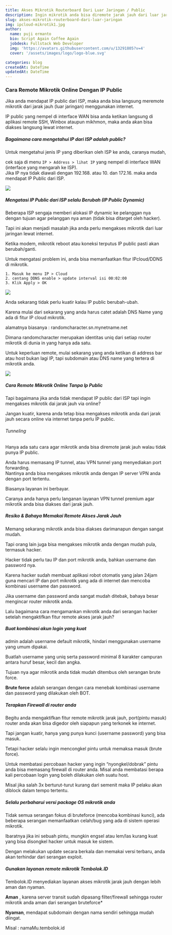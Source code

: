 ```yaml
---
title: Akses Mikrotik Routerboard Dari Luar Jaringan / Public
description: Ingin mikrotik anda bisa diremote jarak jauh dari luar jaringan lewat internet menggunan HP, laptop atau komputer?...
slug: akses-mikrotik-routerboard-dari-luar-jaringan
img: ipcloud-mikrotik1.jpg
author:
  name: puji ermanto
  bio: Script Again Coffee Again
  jobdesk: Fullstack Web Developer
  img: 'https://avatars.githubusercontent.com/u/13291805?v=4'
  cover: '/assets/images/logo/logo-blue.svg'

categories: blog
createdAt: DateTime
updatedAt: DateTime
---
```


### Cara Remote Mikrotik Online Dengan IP Public  
Jika anda mendapat IP public dari ISP, maka anda bisa langsung meremote mikrotik dari jarak jauh (luar jaringan) menggunakan internet.

IP public yang nempel di interface WAN bisa anda ketikan langsung di aplikasi remote SSH, Winbox ataupun mikhmon, maka anda akan bisa diakses langsung lewat internet. 


##### Bagaimana cara mengetahui IP dari ISP adalah public?  
Untuk mengetahui jenis IP yang diberikan oleh ISP ke anda, caranya mudah,

cek saja di menu ```IP > Address > lihat IP``` yang nempel di interface WAN (interface yang mengarah ke ISP).  
Jika IP nya tidak diawali dengan 192.168. atau 10. dan 172.16. maka anda mendapat IP Public dari ISP.  

<img src="https://www.tembolok.id/wp-content/uploads/2021/10/ip-public-isp.jpg.webp" class="img-fluid">  

##### Mengatasi IP Public dari ISP selalu Berubah (IP Public Dynamic)  
Beberapa ISP sengaja memberi alokasi IP dynamic ke pelanggan nya dengan tujuan agar pelanggan nya aman (tidak bisa ditarget oleh hacker).

Tapi ini akan menjadi masalah jika anda perlu mengakses mikrotik dari luar jaringan lewat internet.

Ketika modem, mikrotik reboot atau koneksi terputus IP public pasti akan berubah/ganti.  

Untuk mengatasi problem ini, anda bisa memanfaatkan fitur IPcloud/DDNS di mikrotik.

    1. Masuk ke menu IP > Cloud
    2. centang DDNS enable > update interval isi 00:02:00
    3. Klik Apply > OK  

<img src="https://www.tembolok.id/wp-content/uploads/2021/10/ip-cloud-mikrotik-1000x204.jpg.webp" class="img-fluid">  

Anda sekarang tidak perlu kuatir kalau IP public berubah-ubah.

Karena mulai dari sekarang yang anda harus catet adalah DNS Name yang ada di fitur IP cloud mikrotik.

alamatnya biasanya : randomcharacter.sn.mynetname.net

Dimana randomcharacter merupakan identitas uniq dari setiap router mikrotik di dunia in yang hanya ada satu.

Untuk keperluan remote, mulai sekarang yang anda ketikan di address bar atau host bukan lagi IP, tapi subdomain atau DNS name yang tertera di mikrotik anda.  

<img src="https://www.tembolok.id/wp-content/uploads/2021/10/remote-mikrotik-ipcloud-ddns.jpg.webp" class="img-fluid">  

##### Cara Remote Mikrotik Online Tanpa Ip Public  
Tapi bagaimana jika anda tidak mendapat IP public dari ISP tapi ingin mengakses mikrotik dai jarak jauh via online?

Jangan kuatir, karena anda tetap bisa mengakses mikrotik anda dari jarak jauh secara online via internet tanpa perlu IP public.  

###### Tunneling  
Hanya ada satu cara agar mikrotik anda bisa diremote jarak jauh walau tidak punya IP public.

Anda harus memasang IP tunnel, atau VPN tunnel yang menyediakan port forwarding.  
Nantinya anda bisa mengakses mikrotik anda dengan IP server VPN anda dengan port tertentu.

Biasanya layanan ini berbayar.

Caranya anda hanya perlu langanan layanan VPN tunnel premium agar mikrotik anda bisa diakses dari jarak jauh.  

##### Resiko & Bahaya Memakai Remote Akses Jarak Jauh  
Memang sekarang mikrotik anda bisa diakses darimanapun dengan sangat mudah.

Tapi orang lain juga bisa mengakses mikrotik anda dengan mudah pula, termasuk hacker.

Hacker tidak perlu tau IP dan port mikrotik anda, bahkan username dan password nya.

Karena hacker sudah membuat aplikasi robot otomatis yang jalan 24jam guna mencari IP dan port mikrotik yang ada di internet dan mencoba kombinasi username dan password.

Jika username dan password anda sangat mudah ditebak, bahaya besar mengincar router mikrotik anda.

Lalu bagaimana cara mengamankan mikrotik anda dari serangan hacker setelah mengaktifkan fitur remote akses jarak jauh?  

##### Buat kombinasi akun login yang kuat  
admin adalah username default mikrotik, hindari menggunakan username yang umum dipakai.

Buatlah username yang uniq serta password minimal 8 karakter campuran antara huruf besar, kecil dan angka.

Tujuan nya agar mikrotik anda tidak mudah ditembus oleh serangan brute force.

**Brute force** adalah serangan dengan cara menebak kombinasi username dan password yang dilakukan oleh BOT.  

##### Terapkan Firewall di router anda  
Begitu anda mengaktifkan fitur remote mikrotik jarak jauh, port(pintu masuk) router anda akan bisa digedor oleh siapapun yang terkonek ke internet.

Tapi jangan kuatir, hanya yang punya kunci (username password) yang bisa masuk.

Tetapi hacker selalu ingin mencongkel pintu untuk memaksa masuk (brute force).

Untuk membatasi percobaan hacker yang ingin “nyongkel/dobrak” pintu anda bisa memasang firewall di router anda. 
Misal anda membatasi berapa kali percobaan login yang boleh dilakukan oleh suatu host.

Misal jika salah 3x berturut-turut kurang dari semenit maka IP pelaku akan diblock dalam tempo tertentu.  


##### Selalu perbaharui versi package OS mikrotik anda  
Tidak semua serangan fokus di bruteforce (mencoba kombinasi kunci), ada beberapa serangan memanfaatkan celah/bug yang ada di sistem operasi mikrotik.

Ibaratnya jika ini sebuah pintu, mungkin engsel atau lem/las kurang kuat yang bisa disongkel hacker untuk masuk ke sistem.

Dengan melakukan update secara berkala dan memakai versi terbaru, anda akan terhindar dari serangan exploit.  

##### Gunakan layanan remote mikrotik Tembolok.ID  
Tembolok.ID menyediakan layanan akses mikrotik jarak jauh dengan lebih aman dan nyaman.

**Aman** , karena server transit sudah dipasang filter/firewall sehingga router mikrotik anda aman dari serangan bruteforce*

**Nyaman**, mendapat subdomain dengan nama sendiri sehingga mudah diingat.

Misal : namaMu.tembolok.id